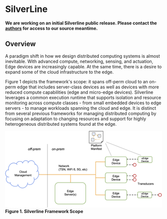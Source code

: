 # SilverLine

**We are working on an initial Silverline public release. Please contact the [authors](mailto:silverline.framework@gmail.com?subject=[SilverlineFramework]%20Contact) for access to our source meantime.**

## Overview 

A paradigm shift in how we design distributed computing systems is almost inevitable. With advanced compute, networking, sensing, and actuation, Edge devices are increasingly capable. At the same time, there is a desire to expand some of the cloud infrastructure to the edge.

Figure 1 depicts the framework's scope: it spans off-perm cloud to an on-perm edge that includes server-class devices as well as devices with more reduced compute capabilities (edge and micro-edge devices). Silverline leverages a common execution runtime that supports isolation and resource monitoring across compute classes - from small embedded devices to edge servers - to manage workloads spanning the cloud and edge. It is distinct from several previous frameworks for managing distributed computing by focusing on adaptation to changing resources and support for highly heterogeneous distributed systems found at the edge. 

![Overview](overview.png)
**Figure 1. Silverline Framework Scope**
